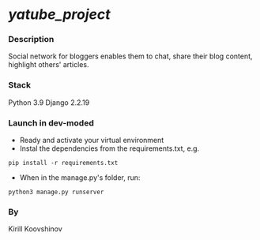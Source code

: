 # _yatube_project_

### Description
Social network for bloggers enables them to chat, share their blog content, highlight others' articles. 

### Stack
Python 3.9
Django 2.2.19

### Launch in dev-moded
- Ready and activate your virtual environment
- Instal the dependencies from the requirements.txt, e.g.
```
pip install -r requirements.txt
``` 
- When in the manage.py's folder, run:
```
python3 manage.py runserver
```

### By
Kirill Koovshinov